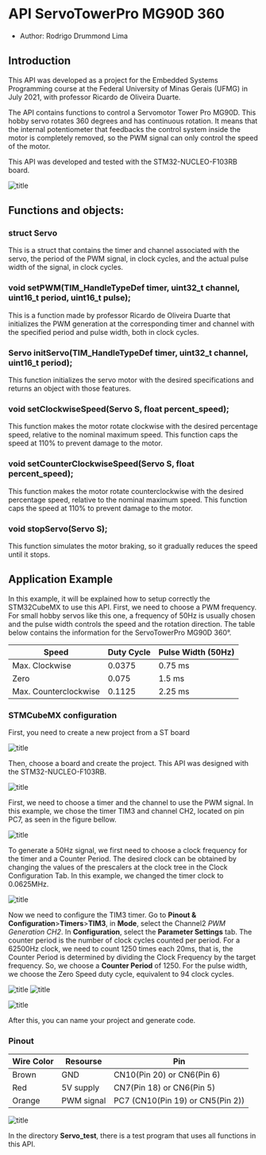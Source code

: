 # API ServoTowerPro MG90D 360 
- Author: Rodrigo Drummond Lima

## Introduction
This API was developed as a project for the Embedded Systems Programming course at the Federal University of Minas Gerais (UFMG) in July 2021, with professor Ricardo de Oliveira Duarte.

The API contains functions to control a Servomotor Tower Pro MG90D. This hobby servo rotates 360 degrees and has continuous rotation. It means that the internal potentiometer that feedbacks the control system inside the motor is completely removed, so the PWM signal can only control the speed of the motor.

This API was developed and tested with the STM32-NUCLEO-F103RB board.

![title](Images/servo_tower_pro_mg90d.jpg)

## Functions and objects:
### struct Servo
This is a struct that contains the timer and channel associated with the servo, the period of the PWM signal, in clock cycles, and the actual pulse width of the signal, in clock cycles. 

### void setPWM(TIM_HandleTypeDef timer, uint32_t channel, uint16_t period, uint16_t pulse);
This is a function made by professor Ricardo de Oliveira Duarte that initializes the PWM generation at the corresponding timer and channel with the specified period and pulse width, both in clock cycles.

### Servo initServo(TIM_HandleTypeDef timer, uint32_t channel, uint16_t period);
This function initializes the servo motor with the desired specifications and returns an object with those features.

### void setClockwiseSpeed(Servo S, float percent_speed);
This function makes the motor rotate clockwise with the desired percentage speed, relative to the nominal maximum speed. This function caps the speed at 110% to prevent damage to the motor.

### void setCounterClockwiseSpeed(Servo S, float percent_speed);
This function makes the motor rotate counterclockwise with the desired percentage speed, relative to the nominal maximum speed. This function caps the speed at 110% to prevent damage to the motor.

### void stopServo(Servo S);
This function simulates the motor braking, so it gradually reduces the speed until it stops.

## Application Example
In this example, it will be explained how to setup correctly the STM32CubeMX to use this API.
First, we need to choose a PWM frequency. For small hobby servos like this one, a frequency of 50Hz is usually chosen and the pulse width controls the speed and the rotation direction. The table below contains the information for the ServoTowerPro MG90D 360°.

Speed | Duty Cycle | Pulse Width (50Hz)
------------ | ------------- | -------------
Max. Clockwise | 0.0375 | 0.75 ms
Zero | 0.075 | 1.5 ms
Max. Counterclockwise | 0.1125 | 2.25 ms

### STMCubeMX configuration
First, you need to create a new project from a ST board

![title](Images/guia1.png)

Then, choose a board and create the project. This API was designed with the STM32-NUCLEO-F103RB.

![title](Images/guia2.png)

First, we need to choose a timer and the channel to use the PWM signal. In this example, we chose the timer TIM3 and channel CH2, located on pin PC7, as seen in the figure bellow.

![title](Images/guia4.png)

To generate a 50Hz signal, we first need to choose a clock frequency for the timer and a Counter Period. The desired clock can be obtained by changing the values of the prescalers at the clock tree in the Clock Configuration Tab. In this example, we changed the timer clock to 0.0625MHz.

![title](Images/clock_config.png)

Now we need to configure the TIM3 timer. Go to **Pinout & Configuration**>**Timers**>**TIM3**, in **Mode**, select the Channel2 *PWM Generation CH2*. In **Configuration**, select the **Parameter Settings** tab. The counter period is the number of clock cycles counted per period. For a 62500Hz clock, we need to count 1250 times each 20ms, that is, the Counter Period is determined by dividing the Clock Frequency by the target frequency. So, we choose a **Counter Period** of 1250. For the pulse width, we choose the Zero Speed duty cycle, equivalent to 94 clock cycles.

![title](Images/guia5.png) ![title](Images/guia6.png) 

![title](Images/guia7.png) 

After this, you can name your project and generate code.

### Pinout

Wire Color | Resourse | Pin 
------------ | ------------- | ------------- 
Brown | GND | CN10(Pin 20) or CN6(Pin 6) 
Red | 5V supply | CN7(Pin 18) or CN6(Pin 5)  
Orange | PWM signal | PC7 (CN10(Pin 19) or CN5(Pin 2)) 

![title](Images/pinout.gif)

In the directory **Servo_test**, there is a test program that uses all functions in this API.
